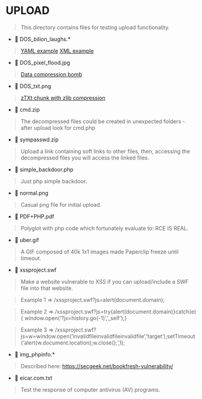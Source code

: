 # UPLOAD

> This directory contains files for testing upload functionality.

* :small_red_triangle_down: DOS_bilion_laughs.*

> [YAML example](https://dev.to/efrat19/the-billion-laughs-attack-yaml-anchors-explained-3767) 
> [XML example](https://www.geeksforgeeks.org/xml-external-entity-xxe-and-billion-laughs-attack/)

* :small_red_triangle_down: DOS_pixel_flood.jpg 

> [Data compression bomb](https://hackerone.com/reports/390)

* :small_red_triangle_down: DOS_txt.png

> [zTXt chunk with zlib compression](https://hackerone.com/reports/454)

* :small_red_triangle_down: cmd.zip

> The decompressed files could be created in unexpected folders - after upload look for cmd.php

* :small_red_triangle_down: sympasswd.zip

> Upload a link containing soft links to other files, then, accessing the decompressed files you will access the linked files.

* :small_red_triangle_down: simple_backdoor.php

> Just php simple backdoor.

* :small_red_triangle_down: normal.png

> Casual png file for initial upload.

* :small_red_triangle_down: PDF+PHP.pdf

> Polyglot with php code which fortunately evaluate to: RCE IS REAL.

* :small_red_triangle_down: uber.gif

> A GIF composed of 40k 1x1 images made Paperclip freeze until timeout.

* :small_red_triangle_down: xssproject.swf

> Make a website vulnerable to XSS if you can upload/include a SWF file into that website. 

> Example 1 => /xssproject.swf?js=alert(document.domain); 

> Example 2 => /xssproject.swf?js=try{alert(document.domain)}catch(e){ window.open(‘?js=history.go(-1)’,’_self’);}

> Example 3 => /xssproject.swf?js=w=window.open(‘invalidfileinvalidfileinvalidfile’,’target’);setTimeout(‘alert(w.document.location);w.close();’,1);


* :small_red_triangle_down: img_phpinfo.*

> Described here: https://secgeek.net/bookfresh-vulnerability/

* :small_red_triangle_down: eicar.com.txt

> Test the response of computer antivirus (AV) programs.